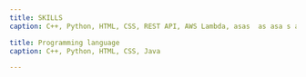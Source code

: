 ```yaml
---
title: SKILLS
caption: C++, Python, HTML, CSS, REST API, AWS Lambda, asas  as asa s as as as asas asa sasas as asa sasasasas 

title: Programming language
caption: C++, Python, HTML, CSS, Java

---
```

